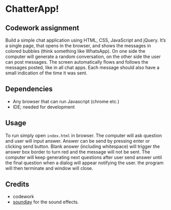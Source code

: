 # ChatterApp!

## Codework assignment

Build a simple chat application using HTML, CSS, JavaScript and jQuery. It’s a single page, that opens in the browser, and shows the messages in colored bubbles (think something like WhatsApp). On one side the computer will generate a random conversation, on the other side the user can post messages. The screen automatically flows and follows the messages posted, like in all chat apps. Each message should also have a small indication of the time it was sent.

## Dependencies

- Any browser that can run Javascript (chrome etc.)
- IDE; needed for development

## Usage

To run simply open `index.html` in browser.
The computer will ask question and user will input answer.
Answer can be send by pressing enter or clicking send button.
Blank answer (including whitespace) will trigger the answer box border to turn red and the message will not be sent.
The computer will keep generating next questions after user send answer until the final question when a dialog will appear notifying the user. the program will then terminate and window will close.

## Credits

- codework
- [soundjay](https://www.soundjay.com/misc-sounds.html) for the sound effects.
